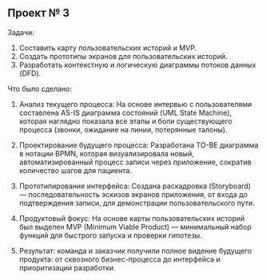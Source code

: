 ## Проект № 3
Задачи:
1. Составить карту пользовательских историй и MVP.
2. Создать прототипы экранов для пользовательских историй.
3.	Разработать контекстную и логическую диаграммы потоков данных (DFD).

Что было сделано:

1. Анализ текущего процесса: На основе интервью с пользователями составлена AS-IS диаграмма состояний (UML State Machine), которая наглядно показала все этапы и боли существующего процесса (звонки, ожидание на линии, потерянные талоны).

2. Проектирование будущего процесса: Разработана TO-BE диаграмма в нотации BPMN, которая визуализировала новый, автоматизированный процесс записи через приложение, сократив количество шагов для пациента.

3. Прототипирование интерфейса: Создана раскадровка (Storyboard) — последовательность эскизов экранов приложения, от входа до подтверждения записи, для демонстрации пользовательского пути.

4. Продуктовый фокус: На основе карты пользовательских историй был выделен MVP (Minimum Viable Product) — минимальный набор функций для быстрого запуска и проверки гипотезы.

5. Результат: команда и заказчик получили полное видение будущего продукта: от сквозного бизнес-процесса до интерфейса и приоритизации разработки.